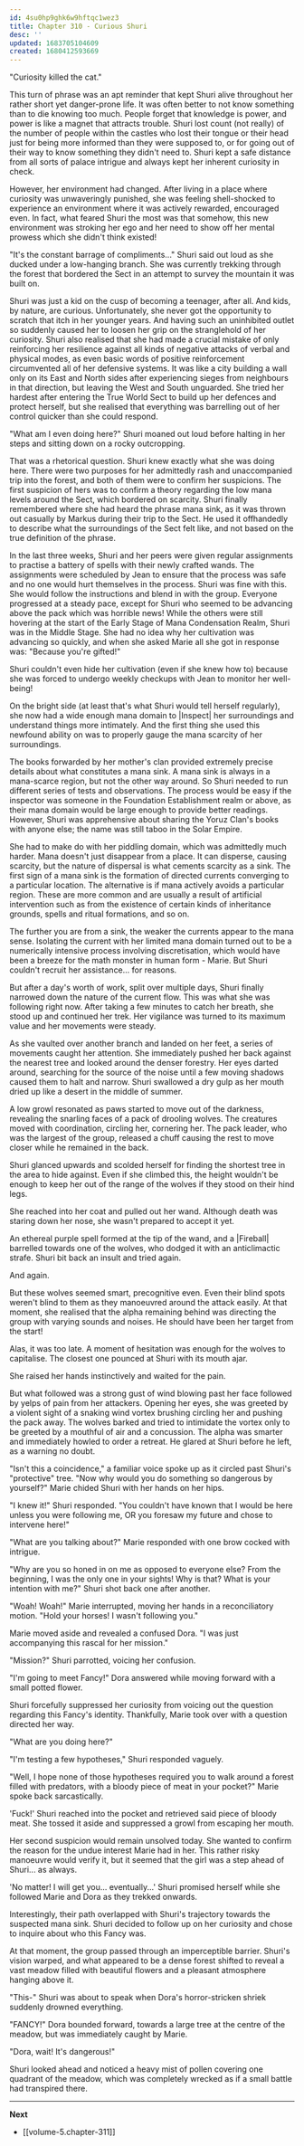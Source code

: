 ```yaml
---
id: 4su0hp9ghk6w9hftqc1wez3
title: Chapter 310 - Curious Shuri
desc: ''
updated: 1683705104609
created: 1680412593669
---
```


"Curiosity killed the cat."

This turn of phrase was an apt reminder that kept Shuri alive throughout her rather short yet danger-prone life. It was often better to not know something than to die knowing too much. People forget that knowledge is power, and power is like a magnet that attracts trouble. Shuri lost count (not really) of the number of people within the castles who lost their tongue or their head just for being more informed than they were supposed to, or for going out of their way to know something they didn't need to. Shuri kept a safe distance from all sorts of palace intrigue and always kept her inherent curiosity in check.

However, her environment had changed. After living in a place where curiosity was unwaveringly punished, she was feeling shell-shocked to experience an environment where it was actively rewarded, encouraged even. In fact, what feared Shuri the most was that somehow, this new environment was stroking her ego and her need to show off her mental prowess which she didn't think existed!

"It's the constant barrage of compliments..." Shuri said out loud as she ducked under a low-hanging branch. She was currently trekking through the forest that bordered the Sect in an attempt to survey the mountain it was built on.

Shuri was just a kid on the cusp of becoming a teenager, after all. And kids, by nature, are curious. Unfortunately, she never got the opportunity to scratch that itch in her younger years. And having such an uninhibited outlet so suddenly caused her to loosen her grip on the stranglehold of her curiosity. Shuri also realised that she had made a crucial mistake of only reinforcing her resilience against all kinds of negative attacks of verbal and physical modes, as even basic words of positive reinforcement circumvented all of her defensive systems. It was like a city building a wall only on its East and North sides after experiencing sieges from neighbours in that direction, but leaving the West and South unguarded. She tried her hardest after entering the True World Sect to build up her defences and protect herself, but she realised that everything was barrelling out of her control quicker than she could respond.

"What am I even doing here?" Shuri moaned out loud before halting in her steps and sitting down on a rocky outcropping.

That was a rhetorical question. Shuri knew exactly what she was doing here. There were two purposes for her admittedly rash and unaccompanied trip into the forest, and both of them were to confirm her suspicions. The first suspicion of hers was to confirm a theory regarding the low mana levels around the Sect, which bordered on scarcity. Shuri finally remembered where she had heard the phrase mana sink, as it was thrown out casually by Markus during their trip to the Sect. He used it offhandedly to describe what the surroundings of the Sect felt like, and not based on the true definition of the phrase.

In the last three weeks, Shuri and her peers were given regular assignments to practise a battery of spells with their newly crafted wands. The assignments were scheduled by Jean to ensure that the process was safe and no one would hurt themselves in the process. Shuri was fine with this. She would follow the instructions and blend in with the group. Everyone progressed at a steady pace, except for Shuri who seemed to be advancing above the pack which was horrible news! While the others were still hovering at the start of the Early Stage of Mana Condensation Realm, Shuri was in the Middle Stage. She had no idea why her cultivation was advancing so quickly, and when she asked Marie all she got in response was: "Because you're gifted!"

Shuri couldn't even hide her cultivation (even if she knew how to) because she was forced to undergo weekly checkups with Jean to monitor her well-being!

On the bright side (at least that's what Shuri would tell herself regularly), she now had a wide enough mana domain to |Inspect| her surroundings and understand things more intimately. And the first thing she used this newfound ability on was to properly gauge the mana scarcity of her surroundings.

The books forwarded by her mother's clan provided extremely precise details about what constitutes a mana sink. A mana sink is always in a mana-scarce region, but not the other way around. So Shuri needed to run different series of tests and observations. The process would be easy if the inspector was someone in the Foundation Establishment realm or above, as their mana domain would be large enough to provide better readings. However, Shuri was apprehensive about sharing the Yoruz Clan's books with anyone else; the name was still taboo in the Solar Empire.

She had to make do with her piddling domain, which was admittedly much harder. Mana doesn't just disappear from a place. It can disperse, causing scarcity, but the nature of dispersal is what cements scarcity as a sink. The first sign of a mana sink is the formation of directed currents converging to a particular location. The alternative is if mana actively avoids a particular region. These are more common and are usually a result of artificial intervention such as from the existence of certain kinds of inheritance grounds, spells and ritual formations, and so on.

The further you are from a sink, the weaker the currents appear to the mana sense. Isolating the current with her limited mana domain turned out to be a numerically intensive process involving discretisation, which would have been a breeze for the math monster in human form - Marie. But Shuri couldn't recruit her assistance... for reasons.

But after a day's worth of work, split over multiple days, Shuri finally narrowed down the nature of the current flow. This was what she was following right now. After taking a few minutes to catch her breath, she stood up and continued her trek. Her vigilance was turned to its maximum value and her movements were steady.

As she vaulted over another branch and landed on her feet, a series of movements caught her attention. She immediately pushed her back against the nearest tree and looked around the denser forestry. Her eyes darted around, searching for the source of the noise until a few moving shadows caused them to halt and narrow. Shuri swallowed a dry gulp as her mouth dried up like a desert in the middle of summer.

A low growl resonated as paws started to move out of the darkness, revealing the snarling faces of a pack of drooling wolves. The creatures moved with coordination, circling her, cornering her. The pack leader, who was the largest of the group, released a chuff causing the rest to move closer while he remained in the back.

Shuri glanced upwards and scolded herself for finding the shortest tree in the area to hide against. Even if she climbed this, the height wouldn't be enough to keep her out of the range of the wolves if they stood on their hind legs.

She reached into her coat and pulled out her wand. Although death was staring down her nose, she wasn't prepared to accept it yet.

An ethereal purple spell formed at the tip of the wand, and a |Fireball| barrelled towards one of the wolves, who dodged it with an anticlimactic strafe. Shuri bit back an insult and tried again.

And again.

But these wolves seemed smart, precognitive even. Even their blind spots weren't blind to them as they manoeuvred around the attack easily. At that moment, she realised that the alpha remaining behind was directing the group with varying sounds and noises. He should have been her target from the start!

Alas, it was too late. A moment of hesitation was enough for the wolves to capitalise. The closest one pounced at Shuri with its mouth ajar.

She raised her hands instinctively and waited for the pain.

But what followed was a strong gust of wind blowing past her face followed by yelps of pain from her attackers. Opening her eyes, she was greeted by a violent sight of a snaking wind vortex brushing circling her and pushing the pack away. The wolves barked and tried to intimidate the vortex only to be greeted by a mouthful of air and a concussion. The alpha was smarter and immediately howled to order a retreat. He glared at Shuri before he left, as a warning no doubt.

"Isn't this a coincidence," a familiar voice spoke up as it circled past Shuri's "protective" tree. "Now why would you do something so dangerous by yourself?" Marie chided Shuri with her hands on her hips.

"I knew it!" Shuri responded. "You couldn't have known that I would be here unless you were following me, OR you foresaw my future and chose to intervene here!"

"What are you talking about?" Marie responded with one brow cocked with intrigue.

"Why are you so honed in on me as opposed to everyone else? From the beginning, I was the only one in your sights! Why is that? What is your intention with me?" Shuri shot back one after another.

"Woah! Woah!" Marie interrupted, moving her hands in a reconciliatory motion. "Hold your horses! I wasn't following you."

Marie moved aside and revealed a confused Dora. "I was just accompanying this rascal for her mission."

"Mission?" Shuri parrotted, voicing her confusion.

"I'm going to meet Fancy!" Dora answered while moving forward with a small potted flower.

Shuri forcefully suppressed her curiosity from voicing out the question regarding this Fancy's identity. Thankfully, Marie took over with a question directed her way.

"What are you doing here?"

"I'm testing a few hypotheses," Shuri responded vaguely.

"Well, I hope none of those hypotheses required you to walk around a forest filled with predators, with a bloody piece of meat in your pocket?" Marie spoke back sarcastically.

'Fuck!' Shuri reached into the pocket and retrieved said piece of bloody meat. She tossed it aside and suppressed a growl from escaping her mouth.

Her second suspicion would remain unsolved today. She wanted to confirm the reason for the undue interest Marie had in her. This rather risky manoeuvre would verify it, but it seemed that the girl was a step ahead of Shuri... as always.

'No matter! I will get you... eventually...' Shuri promised herself while she followed Marie and Dora as they trekked onwards.

Interestingly, their path overlapped with Shuri's trajectory towards the suspected mana sink. Shuri decided to follow up on her curiosity and chose to inquire about who this Fancy was.

At that moment, the group passed through an imperceptible barrier. Shuri's vision warped, and what appeared to be a dense forest shifted to reveal a vast meadow filled with beautiful flowers and a pleasant atmosphere hanging above it.

"This-" Shuri was about to speak when Dora's horror-stricken shriek suddenly drowned everything.

"FANCY!" Dora bounded forward, towards a large tree at the centre of the meadow, but was immediately caught by Marie.

"Dora, wait! It's dangerous!"

Shuri looked ahead and noticed a heavy mist of pollen covering one quadrant of the meadow, which was completely wrecked as if a small battle had transpired there.

____

**Next**
* [[volume-5.chapter-311]]